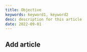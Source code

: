 ```yaml
---
title: Objective
keywords: keyword1, keyword2
desc: description for this article
date: 2022-09-01
---
```



## Add article


